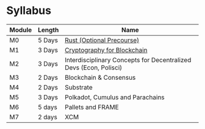 # Syllabus

| Module | Length | Name |
|--------|--------|------|
| M0     | 5 Days | [Rust (Optional Precourse)](./0-rust/) |
| M1     | 3 Days | [Cryptography for Blockchain](./1-cryptography/) |
| M2     | 3 Days | Interdisciplinary Concepts for Decentralized Devs (Econ, Polisci) |
| M3     | 2 Days | Blockchain & Consensus                                            |
| M4     | 2 Days | Substrate                                                         |
| M5     | 3 Days | Polkadot, Cumulus and Parachains                                  |
| M6     | 5 days | Pallets and FRAME                                                 |
| M7     | 2 days | XCM                                                               |
